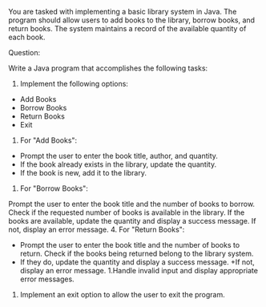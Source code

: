 
You are tasked with implementing a basic library system in Java. The program should allow users to add books to the library, borrow books, and return books. The system maintains a record of the available quantity of each book.

Question:

Write a Java program that accomplishes the following tasks:

1. Implement the following options:

- Add Books
- Borrow Books
- Return Books
- Exit
1. For "Add Books":

+ Prompt the user to enter the book title, author, and quantity.
+ If the book already exists in the library, update the quantity.
+ If the book is new, add it to the library.
1. For "Borrow Books":

Prompt the user to enter the book title and the number of books to borrow.
Check if the requested number of books is available in the library.
If the books are available, update the quantity and display a success message.
If not, display an error message.
4.     For "Return Books":

+ Prompt the user to enter the book title and the number of books to return.
Check if the books being returned belong to the library system.
+ If they do, update the quantity and display a success message.
+If not, display an error message.
1.Handle invalid input and display appropriate error messages.

1. Implement an exit option to allow the user to exit the program.